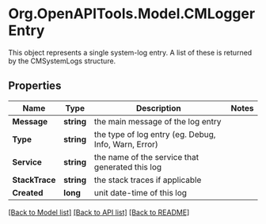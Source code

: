 # Org.OpenAPITools.Model.CMLoggerEntry
This object represents a single system-log entry.  A list of these is returned by the CMSystemLogs structure.

## Properties

Name | Type | Description | Notes
------------ | ------------- | ------------- | -------------
**Message** | **string** | the main message of the log entry | 
**Type** | **string** | the type of log entry (eg. Debug, Info, Warn, Error) | 
**Service** | **string** | the name of the service that generated this log | 
**StackTrace** | **string** | the stack traces if applicable | 
**Created** | **long** | unit date-time of this log | 

[[Back to Model list]](../README.md#documentation-for-models) [[Back to API list]](../README.md#documentation-for-api-endpoints) [[Back to README]](../README.md)

